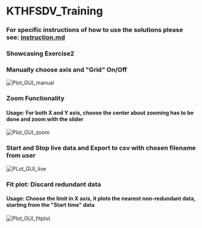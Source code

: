 # KTHFSDV_Training
### For specific instructions of how to use the solutions please see: [instruction.md](instruction.md)
### Showcasing Exercise2
### Manually choose axis and "Grid" On/Off
![Plot_GUI_manual](https://github.com/user-attachments/assets/e1aa3742-264b-4df9-b397-132f8fe12737)
### Zoom Functionality
#### Usage: For both X and Y axis, choose the center about zooming has to be done and zoom with the slider
![Plot_GUI_zoom](https://github.com/user-attachments/assets/3a3b3dd9-0381-4416-bfb1-5c718e05be1c)
### Start and Stop live data and Export to csv with chosen filename from user
![PLot_GUI_live](https://github.com/user-attachments/assets/d054d252-d08b-48a8-98cb-275de30a688f)
### Fit plot: Discard redundant data
#### Usage: Choose the limit in X axis, it plots the nearest non-redundant data, starting from the "Start time" data
![Plot_GUI_fitplot](https://github.com/user-attachments/assets/d5955fc1-db30-4e3d-adf4-2858397f27b1)



